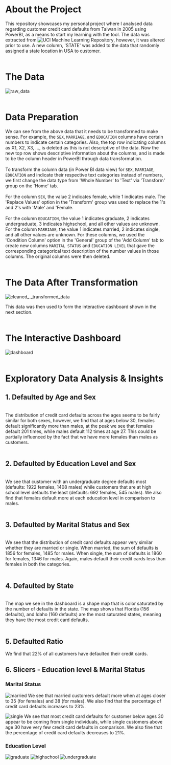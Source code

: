 # About the Project
This repository showcases my personal project where I analysed data regarding customer credit card defaults from Taiwan in 2005 using PowerBI, as a means to start my learning with the tool. The data was extracted from ![UCI Machine Learning Repository](https://archive.ics.uci.edu/dataset/350/default+of+credit+card+clients), however, it was altered prior to use. A new column, 'STATE' was added to the data that randomly assigned a state location in USA to customer. <br> <br>
 
# The Data
![raw_data](https://github.com/CalvinJohn99/Credit_Card_Defaults/assets/40469219/6a17b85c-f135-4411-9493-990499c1cea3) <br> <br>

# Data Preparation
We can see from the above data that it needs to be transformed to make sense. For example, the `SEX`, `MARRIAGE`, and `EDUCATION` columns have certain numbers to indicate certain categories. Also, the top row indicating columns as X1, X2, X3, ..., is deleted as this is not descriptive of the data. Now the new top row shows descriptive information about the columns, and is made to be the column header in PowerBI through data transformation. <br> <br>
To transform the column data (in Power BI data view) for `SEX`, `MARRIAGE`, `EDUCATION` and indicate their respective text categories instead of numbers, we first change the data type from 'Whole Number' to 'Text' via 'Transform' group on the 'Home' tab. <br> <br>
For the column `SEX`, the value 2 indicates female, while 1 indicates male. The 'Replace Values' option in the 'Transform' group was used to replace the 1's and 2's with 'Male' and 'Female. <br><br>
For the column `EDUCATION`, the value 1 indicates graduate, 2 indicates undergraduate, 3 indicates highschool, and all other values are unknown.
For the column `MARRIAGE`, the value 1 indicates married, 2 indicates single, and all other values are unknown.
For these columns, we used the 'Condition Column' option in the 'General' group of the 'Add Column' tab to create new columns `MARITAL STATUS` and `EDUCATION LEVEL` that gave the corresponding categorical text description of the number values in those columns. The original columns were then deleted. <br> <br>

# The Data After Transformation
![cleaned_ _transformed_data](https://github.com/CalvinJohn99/Credit_Card_Defaults/assets/40469219/61c86478-8a20-4cbd-8b3f-09a944f8e866)

This data was then used to form the interactive dashboard shown in the next section. <br> <br>

# The Interactive Dashboard
![dashboard](https://github.com/CalvinJohn99/Credit_Card_Defaults/assets/40469219/c57ea836-7b2b-4bcc-ac4a-89ac8be52570) <br> <br>


# Exploratory Data Analysis & Insights
## 1. Defaulted by Age and Sex 
<br>
The distribution of credit card defaults across the ages seems to be fairly similar for both sexes, however, we find that at ages below 30, females default significantly more than males, at the peak we see that females default 201 times, while males default 112 times at age 27. This could be partially influenced by the fact that we have more females than males as customers. <br> <br>

## 2. Defaulted by Education Level and Sex 
<br>
We see that customer with an undergraduate degree defaults most (defaults: 1922 females, 1408 males) while customers that are at high school level defaults the least (defaults: 692 females, 545 males). We also find that females default more at each education level in comparison to males. <br> <br>

## 3. Defaulted by Marital Status and Sex 
<br>
We see that the distribution of credit card defaults appear very similar whether they are married or single. When married, the sum of defaults is 1856 for females, 1485 for males. When single, the sum of defaults is 1860 for females, 1346 for males. Again, males default their credit cards less than females in both the categories.
 <br> <br>
 
## 4. Defaulted by State
<br>
The map we see in the dashboard is a shape map that is color saturated by the number of defaults in the state. The map shows that Florida (156 defaults), and Idaho (160 defaults) are the most saturated states, meaning they have the most credit card defaults. <br> <br>



## 5. Defaulted Ratio
We find that 22% of all customers have defaulted their credit cards.

## 6. Slicers - Education level & Marital Status
### Marital Status
![married](https://github.com/CalvinJohn99/Credit_Card_Defaults/assets/40469219/1f0e8172-7a67-4289-9c8a-7486a1d173cc)
We see that married customers default more when at ages closer to 35 (for females) and 38 (for males). We also find that the percentage of credit card defaults increases to 23%.

![single](https://github.com/CalvinJohn99/Credit_Card_Defaults/assets/40469219/1b0accbe-2bb6-47da-8e44-cc305e9399f1)
We see that most credit card defaults for customer below ages 30 appear to be coming from single individuals, while single customers above age 30 have very few credit card defaults in comparison. We also fine that the percentage of credit card defaults decreases to 21%.

### Education Level
![graduate](https://github.com/CalvinJohn99/Credit_Card_Defaults/assets/40469219/658a95c1-36f1-4056-9579-ba574509933c)
![highschool](https://github.com/CalvinJohn99/Credit_Card_Defaults/assets/40469219/f48eb6f4-dc0f-4ef8-9e0f-4a29640e09a0)
![undergraduate](https://github.com/CalvinJohn99/Credit_Card_Defaults/assets/40469219/f3035455-f73d-4a74-81ca-4eb0669bd982)



